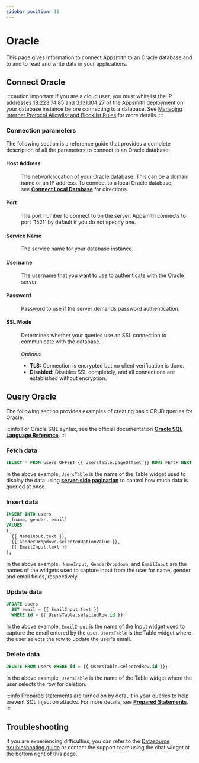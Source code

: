 ```yaml
---
sidebar_position: 11
---
```


# Oracle

This page gives information to connect Appsmith to an Oracle database and to and to read and write data in your applications.

## Connect Oracle

:::caution important
If you are a cloud user, you must whitelist the IP addresses 18.223.74.85 and 3.131.104.27 of the Appsmith deployment on your database instance before connecting to a database. See [Managing Internet Protocol Allowlist and Blocklist Rules](https://docs.oracle.com/en/cloud/get-started/subscriptions-cloud/mmocs/managing-internet-protocol-whitelist-and-blacklist-rules.html) for more details.
:::

### Connection parameters

The following section is a reference guide that provides a complete description of all the parameters to connect to an Oracle database.

<ZoomImage src="/img/oracle-datasource-config.png" alt="Configuring an Oracle datasource." caption="Configuring an Oracle datasource." />

#### Host Address

<dd>The network location of your Oracle database. This can be a domain name or an IP address. To connect to a local Oracle database, see <a href="/connect-data/how-to-guides/how-to-work-with-local-apis-on-appsmith"><b>Connect Local Database</b></a> for directions. </dd>

#### Port

<dd>The port number to connect to on the server. Appsmith connects to port `1521` by default if you do not specify one.</dd>

#### Service Name

<dd>The service name for your database instance. </dd>

#### Username

<dd>The username that you want to use to authenticate with the Oracle server.</dd>

#### Password

<dd>Password to use if the server demands password authentication.</dd>

#### SSL Mode

<dd>Determines whether your queries use an SSL connection to communicate with the database.</dd><br />
<dd>
  <i>Options:</i>
  <ul>
    <li><b>TLS:</b> Connection is encrypted but no client verification is done.</li>
    <li><b>Disabled:</b> Disables SSL completely, and all connections are established without encryption.</li>
  </ul>
</dd>

## Query Oracle

The following section provides examples of creating basic CRUD queries for Oracle.

:::info
For Oracle SQL syntax, see the official documentation [**Oracle SQL Language Reference**](https://docs.oracle.com/en/database/oracle/oracle-database/21/sqlrf/Basic-Elements-of-Oracle-SQL.html#GUID-41D065C3-3449-4DAE-B2D8-4DF256FFC88A).
:::

### Fetch data

```sql
SELECT * FROM users OFFSET {{ UsersTable.pageOffset }} ROWS FETCH NEXT {{ UsersTable.pageSize }} ROWS ONLY;
```

In the above example, `UsersTable` is the name of the Table widget used to display the data using [**server-side pagination**](/build-apps/how-to-guides/Server-side-pagination-in-table) to control how much data is queried at once.

### Insert data

```sql
INSERT INTO users
  (name, gender, email)
VALUES
(
  {{ NameInput.text }},
  {{ GenderDropdown.selectedOptionValue }},
  {{ EmailInput.text }}
);
```

In the above example,  `NameInput`,  `GenderDropdown`,  and `EmailInput` are the names of the widgets used to capture input from the user for name, gender and email fields, respectively.

### Update data

```sql
UPDATE users
  SET email = {{ EmailInput.text }}
  WHERE id = {{ UsersTable.selectedRow.id }};
```

In the above example, `EmailInput` is the name of the Input widget used to capture the email entered by the user. `UsersTable` is the Table widget where the user selects the row to update the user's email.

### Delete data

```sql
DELETE FROM users WHERE id = {{ UsersTable.selectedRow.id }};
```

In the above example, `UsersTable` is the name of the Table widget where the user selects the row for deletion.

:::info
Prepared statements are turned on by default in your queries to help prevent SQL injection attacks. For more details, see [**Prepared Statements**](/connect-data/concepts/how-to-use-prepared-statements).
:::

## Troubleshooting

If you are experiencing difficulties, you can refer to the [Datasource troubleshooting guide](/help-and-support/troubleshooting-guide/action-errors/datasource-errors) or contact the support team using the chat widget at the bottom right of this page.

